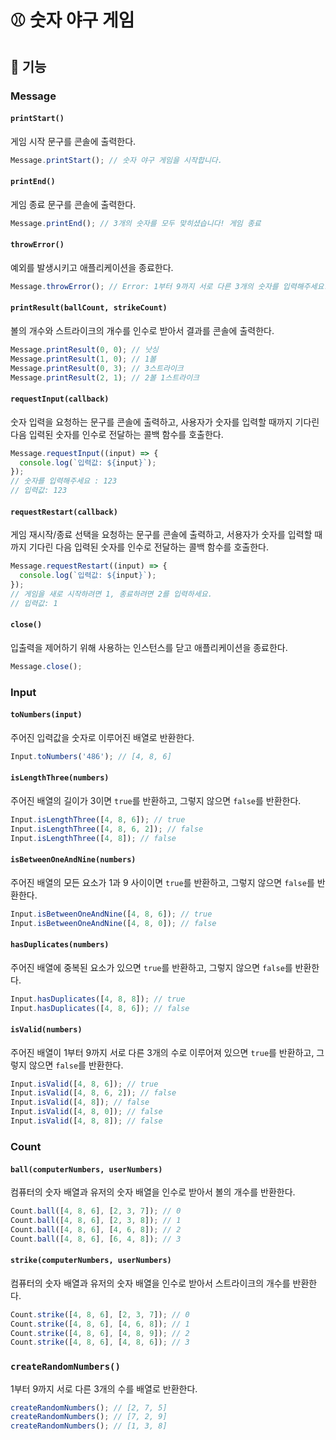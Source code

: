 # ⚾️ 숫자 야구 게임

## 🚀 기능

### Message

#### `printStart()`

게임 시작 문구를 콘솔에 출력한다.

```js
Message.printStart(); // 숫자 야구 게임을 시작합니다.
```

#### `printEnd()`

게임 종료 문구를 콘솔에 출력한다.

```js
Message.printEnd(); // 3개의 숫자를 모두 맞히셨습니다! 게임 종료
```

#### `throwError()`

예외를 발생시키고 애플리케이션을 종료한다.

```js
Message.throwError(); // Error: 1부터 9까지 서로 다른 3개의 숫자를 입력해주세요.
```

#### `printResult(ballCount, strikeCount)`

볼의 개수와 스트라이크의 개수를 인수로 받아서 결과를 콘솔에 출력한다.

```js
Message.printResult(0, 0); // 낫싱
Message.printResult(1, 0); // 1볼
Message.printResult(0, 3); // 3스트라이크
Message.printResult(2, 1); // 2볼 1스트라이크
```

#### `requestInput(callback)`

숫자 입력을 요청하는 문구를 콘솔에 출력하고, 사용자가 숫자를 입력할 때까지 기다린 다음 입력된 숫자를 인수로 전달하는 콜백 함수를 호출한다.

```js
Message.requestInput((input) => {
  console.log(`입력값: ${input}`);
});
// 숫자를 입력해주세요 : 123
// 입력값: 123
```

#### `requestRestart(callback)`

게임 재시작/종료 선택을 요청하는 문구를 콘솔에 출력하고, 서용자가 숫자를 입력할 때까지 기다린 다음 입력된 숫자를 인수로 전달하는 콜백 함수를 호출한다.

```js
Message.requestRestart((input) => {
  console.log(`입력값: ${input}`);
});
// 게임을 새로 시작하려면 1, 종료하려면 2를 입력하세요.
// 입력값: 1
```

#### `close()`

입출력을 제어하기 위해 사용하는 인스턴스를 닫고 애플리케이션을 종료한다.

```js
Message.close();
```

### Input

#### `toNumbers(input)`

주어진 입력값을 숫자로 이루어진 배열로 반환한다.

```js
Input.toNumbers('486'); // [4, 8, 6]
```

#### `isLengthThree(numbers)`

주어진 배열의 길이가 3이면 `true`를 반환하고, 그렇지 않으면 `false`를 반환한다.

```js
Input.isLengthThree([4, 8, 6]); // true
Input.isLengthThree([4, 8, 6, 2]); // false
Input.isLengthThree([4, 8]); // false
```

#### `isBetweenOneAndNine(numbers)`

주어진 배열의 모든 요소가 1과 9 사이이면 `true`를 반환하고, 그렇지 않으면 `false`를 반환한다.

```js
Input.isBetweenOneAndNine([4, 8, 6]); // true
Input.isBetweenOneAndNine([4, 8, 0]); // false
```

#### `hasDuplicates(numbers)`

주어진 배열에 중복된 요소가 있으면 `true`를 반환하고, 그렇지 않으면 `false`를 반환한다.

```js
Input.hasDuplicates([4, 8, 8]); // true
Input.hasDuplicates([4, 8, 6]); // false
```

#### `isValid(numbers)`

주어진 배열이 1부터 9까지 서로 다른 3개의 수로 이루어져 있으면 `true`를 반환하고, 그렇지 않으면 `false`를 반환한다.

```js
Input.isValid([4, 8, 6]); // true
Input.isValid([4, 8, 6, 2]); // false
Input.isValid([4, 8]); // false
Input.isValid([4, 8, 0]); // false
Input.isValid([4, 8, 8]); // false
```

### Count

#### `ball(computerNumbers, userNumbers)`

컴퓨터의 숫자 배열과 유저의 숫자 배열을 인수로 받아서 볼의 개수를 반환한다.

```js
Count.ball([4, 8, 6], [2, 3, 7]); // 0
Count.ball([4, 8, 6], [2, 3, 8]); // 1
Count.ball([4, 8, 6], [4, 6, 8]); // 2
Count.ball([4, 8, 6], [6, 4, 8]); // 3
```

#### `strike(computerNumbers, userNumbers)`

컴퓨터의 숫자 배열과 유저의 숫자 배열을 인수로 받아서 스트라이크의 개수를 반환한다.

```js
Count.strike([4, 8, 6], [2, 3, 7]); // 0
Count.strike([4, 8, 6], [4, 6, 8]); // 1
Count.strike([4, 8, 6], [4, 8, 9]); // 2
Count.strike([4, 8, 6], [4, 8, 6]); // 3
```

### `createRandomNumbers()`

1부터 9까지 서로 다른 3개의 수를 배열로 반환한다.

```js
createRandomNumbers(); // [2, 7, 5]
createRandomNumbers(); // [7, 2, 9]
createRandomNumbers(); // [1, 3, 8]
```
